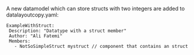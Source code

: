 A new datamodel which can store structs with two integers are added to datalayoutcopy.yaml:

    ExampleWithStruct:
     Description: "Datatype with a struct member"
     Author: "Ali Fatemi"
     Members:
       - NotSoSimpleStruct mystruct // component that contains an struct
